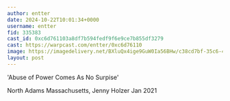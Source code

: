 ```yaml
---
author: entter
date: 2024-10-22T10:01:34+0000
username: entter
fid: 335383
cast_id: 0xc6d761103a8df7b594fedf9f6e9ce7b855df3279
cast: https://warpcast.com/entter/0xc6d76110
image: https://imagedelivery.net/BXluQx4ige9GuW0Ia56BHw/c38cd7bf-35c6-4719-c602-d1256ea30800/original
layout: post
---
```

'Abuse of Power Comes As No Surpise'  
  
North Adams Massachusetts, Jenny Holzer Jan 2021  

<img src='https://imagedelivery.net/BXluQx4ige9GuW0Ia56BHw/c38cd7bf-35c6-4719-c602-d1256ea30800/original' alt='' referrerpolicy='no-referrer'/>